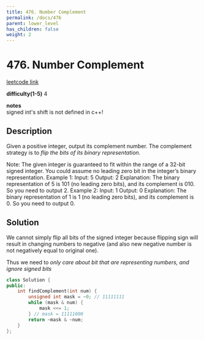```yaml
---
title: 476. Number Complement
permalink: /docs/476
parent: lower_level
has_children: false
weight: 2
---
```

# 476. Number Complement
[leetcode link](https://leetcode.com/problems/number-complement/)

**difficulty(1-5)** 
4

**notes**   
signed int's shift is not defined in c++!

## Description
Given a positive integer, output its complement number. The complement strategy is to *flip the bits of its binary representation.*

Note:
The given integer is guaranteed to fit within the range of a 32-bit signed integer.
You could assume no leading zero bit in the integer’s binary representation.
Example 1:
Input: 5
Output: 2
Explanation: The binary representation of 5 is 101 (no leading zero bits), and its complement is 010. So you need to output 2.
Example 2:
Input: 1
Output: 0
Explanation: The binary representation of 1 is 1 (no leading zero bits), and its complement is 0. So you need to output 0.

## Solution
We cannot simply flip all bits of the signed integer because flipping sign will 
result in changing numbers to negative (and also new negative number is not 
negatively equal to original one). 

Thus we need to *only care about bit that are representing numbers, and ignore
 signed bits*
```c++
class Solution {
public:
    int findComplement(int num) {
        unsigned int mask = ~0; // 11111111
        while (mask & num) {
            mask <<= 1;
        } // mask = 11111000 
        return ~mask & ~num;
    }
};
```

<!-- 
Default label
{: .label }

Blue label
{: .label .label-blue }

Stable
{: .label .label-green }

New release
{: .label .label-purple }

Coming soon
{: .label .label-yellow }

Deprecated
{: .label .label-red } -->
